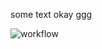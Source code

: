 some text
okay
ggg

![workflow](https://github.com/<UserName>/<RepositoryName>/actions/workflows/main.yml/badge.svg)